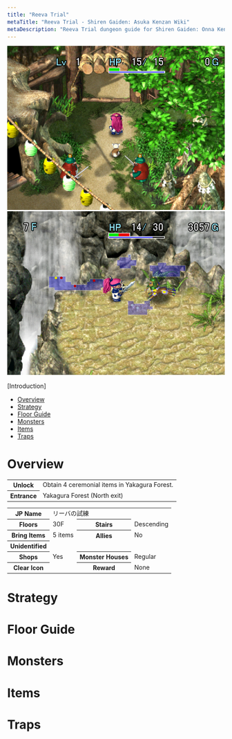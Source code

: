 ```yaml
---
title: "Reeva Trial"
metaTitle: "Reeva Trial - Shiren Gaiden: Asuka Kenzan Wiki"
metaDescription: "Reeva Trial dungeon guide for Shiren Gaiden: Onna Kenshi Asuka Kenzan!"
---
```


<div class="pageTopImage dungeonPageTopImage2">
  <img src="../images/areas/yakagura_2.png"/> <img src="../images/areas/reeva.png"/>
</div>

[Introduction]

<ul class="quickLinksUL">
  <li><a href="#overview">Overview</a></li>
  <li><a href="#strategy">Strategy</a></li>
  <li><a href="#floor-guide">Floor Guide</a></li>
  <li><a href="#monsters">Monsters</a></li>
  <li><a href="#items">Items</a></li>
  <li><a href="#traps">Traps</a></li>
</ul>

# Overview

<table class="dungeonOverview">
  <tr>
    <th>Unlock</th>
    <td class="highlightYellow">Obtain 4 ceremonial items in Yakagura Forest.</td>
  </tr>
  <tr>
    <th>Entrance</th>
    <td class="highlightYellow">Yakagura Forest (North exit)</td>
  </tr>
</table>

<table class="dungeonTable">
  <tr>
    <th>JP Name</th>
    <td colspan="3">リーバの試練</td>
  </tr>
  <tr>
    <th>Floors</th>
    <td>30F</td>
    <th>Stairs</th>
    <td>Descending</td>
  </tr>
  <tr>
    <th>Bring Items</th>
    <td>5 items</td>
    <th>Allies</th>
    <td>No</td>
  </tr>
  <tr>
    <th>Unidentified</th>
    <td colspan="3"></td>
  </tr>
  <tr>
    <th>Shops</th>
    <td>Yes</td>
    <th>Monster Houses</th>
    <td>Regular</td>
  </tr>
  <tr>
    <th>Clear Icon</th>
    <td></td>
    <th>Reward</th>
    <td>None</td>
  </tr>
</table>

# Strategy

# Floor Guide

# Monsters

# Items

# Traps

